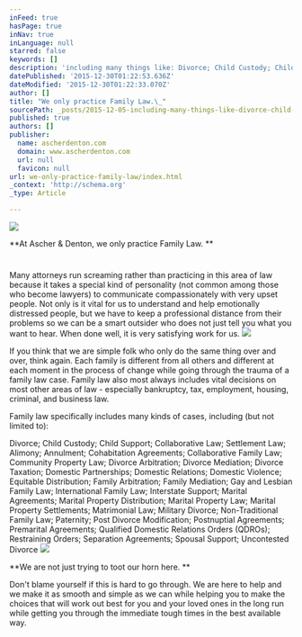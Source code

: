 ```yaml
---
inFeed: true
hasPage: true
inNav: true
inLanguage: null
starred: false
keywords: []
description: 'including many things like: Divorce; Child Custody; Child Support; Collaborative Law; Settlement Law; Alimony; Annulment; Cohabitation Agreements; Collaborative'
datePublished: '2015-12-30T01:22:53.636Z'
dateModified: '2015-12-30T01:22:33.070Z'
author: []
title: "We only practice Family Law.\_"
sourcePath: _posts/2015-12-05-including-many-things-like-divorce-child-custody-child-su.md
published: true
authors: []
publisher:
  name: ascherdenton.com
  domain: www.ascherdenton.com
  url: null
  favicon: null
url: we-only-practice-family-law/index.html
_context: 'http://schema.org'
_type: Article

---
```

![](https://s3-us-west-2.amazonaws.com/the-grid-img/p/bad35f343661833ad9f24bbbcce16a129c817e8e.jpg)

**At Ascher & Denton, we only practice Family Law. **

# 

Many attorneys run screaming rather than practicing in this area of law because it takes a special kind of personality (not common among those who become lawyers) to communicate compassionately with very upset people. Not only is it vital for us to understand and help emotionally distressed people, but we have to keep a professional distance from their problems so we can be a smart outsider who does not just tell you what you want to hear. When done well, it is very satisfying work for us.
![](https://the-grid-user-content.s3-us-west-2.amazonaws.com/ea934dd7-1474-4c8f-a4fa-d279465a3f75.JPG)

If you think that we are simple folk who only do the same thing over and over, think again. Each family is different from all others and different at each moment in the process of change while going through the trauma of a family law case. Family law also most always includes vital decisions on most other areas of law - especially bankruptcy, tax, employment, housing, criminal, and business law. 

Family law specifically includes many kinds of cases, including (but not limited to): 

Divorce; Child Custody; Child Support; Collaborative Law; Settlement Law; Alimony; Annulment; Cohabitation Agreements; Collaborative Family Law; Community Property Law; Divorce Arbitration; Divorce Mediation; Divorce Taxation; Domestic Partnerships; Domestic Relations; Domestic Violence; Equitable Distribution; Family Arbitration; Family Mediation; Gay and Lesbian Family Law; International Family Law; Interstate Support; Marital Agreements; Marital Property Distribution; Marital Property Law; Marital Property Settlements; Matrimonial Law; Military Divorce; Non-Traditional Family Law; Paternity; Post Divorce Modification; Postnuptial Agreements; Premarital Agreements; Qualified Domestic Relations Orders (QDROs); Restraining Orders; Separation Agreements; Spousal Support; Uncontested Divorce
![](https://s3-us-west-2.amazonaws.com/the-grid-img/p/7832ce54a3e09d3d7c12bc7660f68a81114187b8.jpg)

**We are not just trying to toot our horn here. **

Don't blame yourself if this is hard to go through. We are here to help and we make it as smooth and simple as we can while helping you to make the choices that will work out best for you and your loved ones in the long run while getting you through the immediate tough times in the best available way.